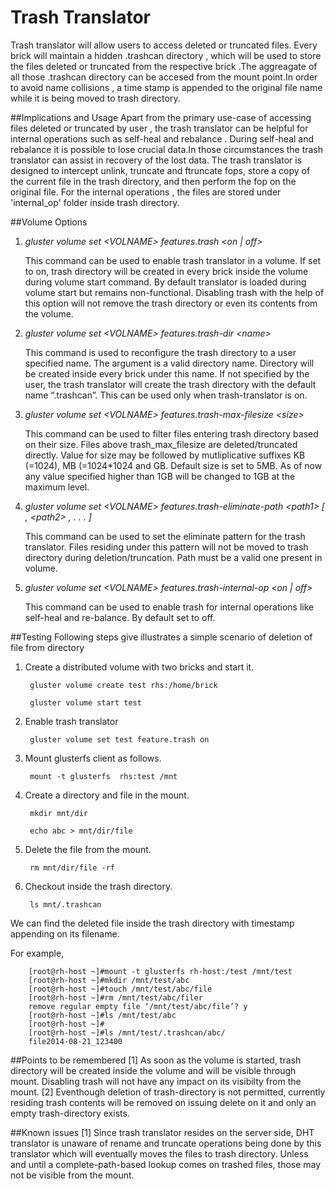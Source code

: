 Trash Translator
=================

Trash translator will allow users to access deleted or truncated files. Every brick will maintain a hidden .trashcan directory , which will be used to store the files deleted or truncated from the respective brick .The aggreagate of all those .trashcan directory can be accesed from the mount point.In order to avoid name collisions , a time stamp is appended to the original file name while it is being moved to trash directory.

##Implications and Usage
Apart from the primary use-case of accessing files deleted or truncated by user , the trash translator can be helpful for internal operations such as self-heal and rebalance . During self-heal and rebalance it is possible to lose crucial data.In those circumstances the trash translator can assist in recovery of the lost data. The trash translator is designed to intercept unlink, truncate and ftruncate fops, store a copy of the current file in the trash directory, and then perform the fop on the original file. For the internal operations , the files are stored under 'internal_op' folder inside trash directory.

##Volume Options
1. *gluster volume set &lt;VOLNAME> features.trash &lt;on | off>*

    This command can be used to enable trash translator in a volume. If set to on, trash directory will be created in every brick inside the volume during volume start command. By default translator is loaded during volume start but remains non-functional. Disabling trash with the help of this option will not remove the trash directory or even its contents from the volume.

2. *gluster volume set &lt;VOLNAME> features.trash-dir &lt;name>*

    This command is used to reconfigure the trash directory to a user specified name. The argument is a valid directory name. Directory will be created inside every brick under this name. If not specified by the user, the trash translator will create the trash directory with the default name “.trashcan”. This can be used only when trash-translator is on.

3. *gluster volume set &lt;VOLNAME> features.trash-max-filesize &lt;size>*

    This command can be used to filter files entering trash directory based on their size. Files above trash_max_filesize are deleted/truncated directly. Value for size may be followed by mutliplicative suffixes KB (=1024), MB (=1024*1024 and GB. Default size is set to 5MB. As of now any value specified higher than 1GB will be changed to 1GB at the maximum level.

4. *gluster volume set &lt;VOLNAME> features.trash-eliminate-path &lt;path1> [ , &lt;path2> , . . . ]*

    This command can be used to set the eliminate pattern for the trash translator. Files residing under this pattern will not be moved to trash directory during deletion/truncation. Path must be a valid one present in volume.

5. *gluster volume set &lt;VOLNAME> features.trash-internal-op &lt;on | off>*

    This command can be used to enable trash for internal operations like self-heal and re-balance. By default set to off.

##Testing
Following steps give illustrates a simple scenario of deletion of file from directory

1. Create a distributed volume with two bricks and start it.

        gluster volume create test rhs:/home/brick

        gluster volume start test

2. Enable trash translator

        gluster volume set test feature.trash on

3. Mount glusterfs client  as follows.

        mount -t glusterfs  rhs:test /mnt

4. Create a directory and file in the mount.

        mkdir mnt/dir

        echo abc > mnt/dir/file

5. Delete the file from the mount.

        rm mnt/dir/file -rf

6. Checkout inside the trash directory.

        ls mnt/.trashcan

We can find the deleted file inside the trash directory with timestamp appending on its filename.

For example,

        [root@rh-host ~]#mount -t glusterfs rh-host:/test /mnt/test
        [root@rh-host ~]#mkdir /mnt/test/abc
        [root@rh-host ~]#touch /mnt/test/abc/file
        [root@rh-host ~]#rm /mnt/test/abc/filer
        remove regular empty file ‘/mnt/test/abc/file’? y
        [root@rh-host ~]#ls /mnt/test/abc
        [root@rh-host ~]#
        [root@rh-host ~]#ls /mnt/test/.trashcan/abc/
        file2014-08-21_123400

##Points to be remembered
[1] As soon as the volume is started, trash directory will be created inside the volume and will be visible through mount. Disabling trash will not have any impact on its visibilty from the mount.
[2] Eventhough deletion of trash-directory is not permitted, currently residing trash contents will be removed on issuing delete on it and only an empty trash-directory exists.

##Known issues
[1] Since trash translator resides on the server side, DHT translator is unaware of rename and truncate operations being done by this translator which will eventually moves the files to trash directory. Unless and until a complete-path-based lookup comes on trashed files, those may not be visible from the mount.